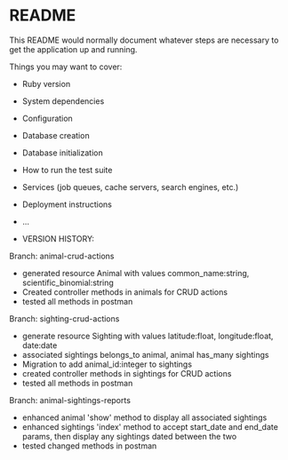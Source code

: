 # README

This README would normally document whatever steps are necessary to get the
application up and running.

Things you may want to cover:

* Ruby version

* System dependencies

* Configuration

* Database creation

* Database initialization

* How to run the test suite

* Services (job queues, cache servers, search engines, etc.)

* Deployment instructions

* ...


* VERSION HISTORY:

Branch: animal-crud-actions
- generated resource Animal with values common_name:string, scientific_binomial:string
- Created controller methods in animals for CRUD actions
- tested all methods in postman

Branch: sighting-crud-actions
- generate resource Sighting with values latitude:float, longitude:float, date:date
- associated sightings belongs_to animal, animal has_many sightings
- Migration to add animal_id:integer to sightings
- created controller methods in sightings for CRUD actions
- tested all methods in postman

Branch: animal-sightings-reports
- enhanced animal 'show' method to display all associated sightings
- enhanced sightings 'index' method to accept start_date and end_date params, then display any sightings dated between the two
- tested changed methods in postman